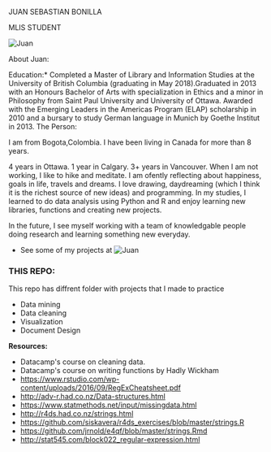 JUAN SEBASTIAN BONILLA

MLIS STUDENT

![Juan](https://github.com/juansbr7/STAT545Bonilla-Juan/blob/master/HW1/45-AAA.jpg)

About Juan:

Education:* Completed a Master of Library and Information Studies at the University of British Columbia (graduating in May 2018).Graduated in 2013 with an Honours Bachelor of Arts with specialization in Ethics and a minor in Philosophy from Saint Paul University and University of Ottawa. Awarded with the Emerging Leaders in the Americas Program (ELAP) scholarship in 2010 and a bursary to study German language in Munich by Goethe Institut in 2013. The Person:

I am from Bogota,Colombia. I have been living in Canada for more than 8 years.

4 years in Ottawa.
1 year in Calgary.
3+ years in Vancouver.
When I am not working, I like to hike and meditate. I am ofently reflecting about happiness, goals in life, travels and dreams. I love drawing, daydreaming (which I think it is the richest source of new ideas) and programming. In my studies, I learned to do data analysis using Python and R and enjoy learning new libraries, functions and creating new projects.

In the future, I see myself working with a team of knowledgable people doing research and learning something new everyday.

* See some of my projects at ![Juan](http://juan-sebastian-bonilla.strikingly.com )


### THIS REPO:

This repo has diffrent folder with projects that I made to practice 
+ Data mining
+ Data cleaning 
+ Visualization
+ Document Design

**Resources:**

* Datacamp's course on cleaning data.
* Datacamp's course on writing functions by Hadly Wickham
* https://www.rstudio.com/wp-content/uploads/2016/09/RegExCheatsheet.pdf
* http://adv-r.had.co.nz/Data-structures.html
* https://www.statmethods.net/input/missingdata.html
* http://r4ds.had.co.nz/strings.html
* https://github.com/siskavera/r4ds_exercises/blob/master/strings.R
* https://github.com/jrnold/e4qf/blob/master/strings.Rmd
* http://stat545.com/block022_regular-expression.html
